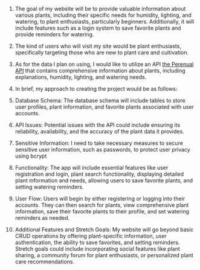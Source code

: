 
1. The goal of my website will be to provide valuable information about various plants, including their specific needs for humidity, lighting, and watering, to plant enthusiasts, particularly beginners. Additionally, it will include features such as a login system to save favorite plants and provide reminders for watering.

2. The kind of users who will visit my site would be plant enthusiasts, specifically targeting those who are new to plant care and cultivation.

3. As for the data I plan on using, I would like to utilize an API [the Perenual API](https://perenual.com/docs/api) that contains comprehensive information about plants, including explanations, humidity, lighting, and watering needs.

4. In brief, my approach to creating the project would be as follows:

  1. Database Schema: The database schema will include tables to store user profiles, plant information, and favorite plants associated with user accounts.

  2. API Issues: Potential issues with the API could include ensuring its reliability, availability, and the accuracy of the plant data it provides.

  3. Sensitive Information: I need to take necessary measures to secure sensitive user information, such as passwords, to protect user privacy using bcrypt

  4. Functionality: The app will include essential features like user registration and login, plant search functionality, displaying detailed plant information and needs, allowing users to save favorite plants, and setting watering reminders.

  5. User Flow: Users will begin by either registering or logging into their accounts. They can then search for plants, view comprehensive plant information, save their favorite plants to their profile, and set watering reminders as needed.

  6. Additional Features and Stretch Goals: My website will go beyond basic CRUD operations by offering plant-specific information, user authentication, the ability to save favorites, and setting reminders. Stretch goals could include incorporating social features like plant sharing, a community forum for plant enthusiasts, or personalized plant care recommendations.
